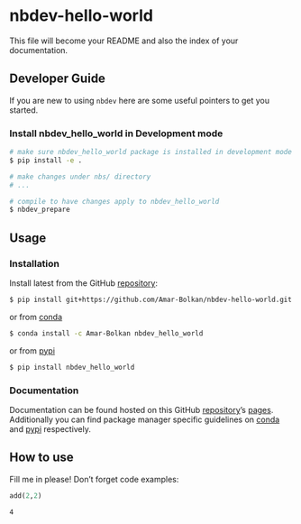 # nbdev-hello-world


<!-- WARNING: THIS FILE WAS AUTOGENERATED! DO NOT EDIT! -->

This file will become your README and also the index of your
documentation.

## Developer Guide

If you are new to using `nbdev` here are some useful pointers to get you
started.

### Install nbdev_hello_world in Development mode

``` sh
# make sure nbdev_hello_world package is installed in development mode
$ pip install -e .

# make changes under nbs/ directory
# ...

# compile to have changes apply to nbdev_hello_world
$ nbdev_prepare
```

## Usage

### Installation

Install latest from the GitHub
[repository](https://github.com/Amar-Bolkan/nbdev-hello-world):

``` sh
$ pip install git+https://github.com/Amar-Bolkan/nbdev-hello-world.git
```

or from [conda](https://anaconda.org/Amar-Bolkan/nbdev-hello-world)

``` sh
$ conda install -c Amar-Bolkan nbdev_hello_world
```

or from [pypi](https://pypi.org/project/nbdev-hello-world/)

``` sh
$ pip install nbdev_hello_world
```

### Documentation

Documentation can be found hosted on this GitHub
[repository](https://github.com/Amar-Bolkan/nbdev-hello-world)’s
[pages](https://Amar-Bolkan.github.io/nbdev-hello-world/). Additionally
you can find package manager specific guidelines on
[conda](https://anaconda.org/Amar-Bolkan/nbdev-hello-world) and
[pypi](https://pypi.org/project/nbdev-hello-world/) respectively.

## How to use

Fill me in please! Don’t forget code examples:

``` python
add(2,2)
```

    4
